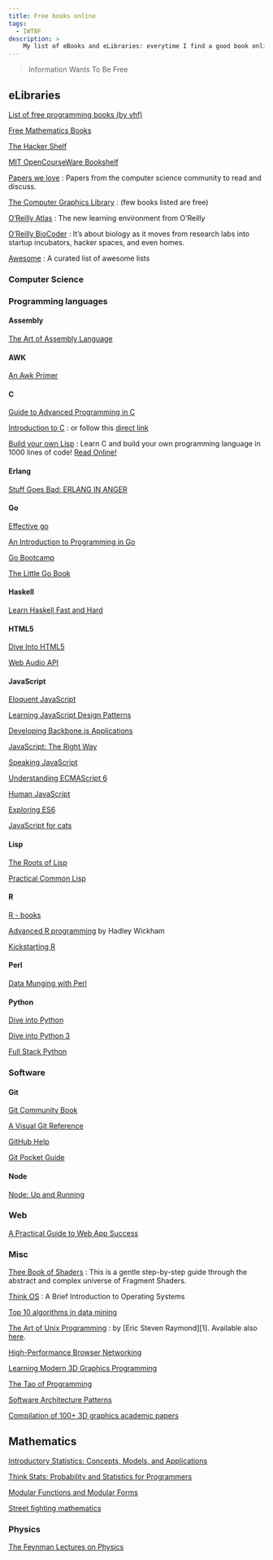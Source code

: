 ```yaml
---
title: Free books online
tags:
  - IWTBF
description: >
    My list of eBooks and eLibraries: everytime I find a good book online I add it to the list.
---
```


> Information Wants To Be Free

## eLibraries

[List of free programming books (by vhf)](https://github.com/vhf/free-programming-books)

[Free Mathematics Books](http://www.e-booksdirectory.com/mathematics.php)

[The Hacker Shelf](http://hackershelf.com/)

[MIT OpenCourseWare Bookshelf](http://mitopencourseware.wordpress.com/ocw-bookshelf/)

[Papers we love](https://github.com/papers-we-love/papers-we-love)
: Papers from the computer science community to read and discuss.


[The Computer Graphics Library](http://fabiensanglard.net/Computer_Graphics_Principles_and_Practices/index.php)
: (few books listed are free)

[O’Reilly Atlas](http://chimera.labs.oreilly.com/)
: The new learning environment from O’Reilly

[O’Reilly BioCoder](http://www.oreilly.com/biocoder/)
: It’s about biology as it moves from research labs into startup incubators, hacker spaces, and even homes.

[Awesome](https://github.com/sindresorhus/awesome)
: A curated list of awesome lists

### Computer Science

### Programming languages

#### Assembly

[The Art of Assembly Language](http://www.ic.unicamp.br/~pannain/mc404/aulas/pdfs/Art%20Of%20Intel%20x86%20Assembly.pdf)

#### AWK

[An Awk Primer](https://en.m.wikibooks.org/wiki/An_Awk_Primer)

#### C

[Guide to Advanced Programming in C](http://pfacka.binaryparadise.com/articles/guide-to-advanced-programming-in-C.html)

[Introduction to C](http://charliethe.ninja/2015/05/29/intro_to_c.html)
: or follow this [direct link](http://charliethe.ninja/slideshow/english/introtoc.html#1)

[Build your own Lisp](http://www.buildyourownlisp.com/)
: Learn C and build your own programming language in 1000 lines of code! [Read Online!](http://www.buildyourownlisp.com/contents)

#### Erlang

[Stuff Goes Bad: ERLANG IN ANGER](http://www.erlang-in-anger.com/)

#### Go

[Effective go](http://golang.org/doc/effective_go.html)

[An Introduction to Programming in Go](http://www.golang-book.com/)

[Go Bootcamp](http://www.golangbootcamp.com/book)

[The Little Go Book](http://openmymind.net/The-Little-Go-Book/)

#### Haskell

[Learn Haskell Fast and Hard](http://yannesposito.com/Scratch/en/blog/Haskell-the-Hard-Way/)

#### HTML5

[Dive Into HTML5](http://diveintohtml5.info/)

[Web Audio API](http://chimera.labs.oreilly.com/books/1234000001552/index.html)

#### JavaScript

[Eloquent JavaScript](http://eloquentjavascript.net/)

[Learning JavaScript Design Patterns](http://addyosmani.com/resources/essentialjsdesignpatterns/book/)

[Developing Backbone.js Applications](http://addyosmani.github.io/backbone-fundamentals/)

[JavaScript: The Right Way](http://jstherightway.org/)

[Speaking JavaScript](http://speakingjs.com/es5/)

[Understanding ECMAScript 6](https://github.com/nzakas/understandinges6)

[Human JavaScript](http://read.humanjavascript.com/)

[Exploring ES6](http://exploringjs.com/es6/)

[JavaScript for cats](http://jsforcats.com/)

#### Lisp

[The Roots of Lisp](http://www.cs.uml.edu/ecg/pub/uploads/OPLspr09/genesis-of-lisp-jmc.pdf)

[Practical Common Lisp](http://www.gigamonkeys.com/book/)

#### R

[R - books](http://www.r-project.org/doc/bib/R-books.html)

[Advanced R programming](http://adv-r.had.co.nz/) by Hadley Wickham

[Kickstarting R](https://cran.r-project.org/doc/contrib/Lemon-kickstart/index.html)

#### Perl

[Data Munging with Perl](http://perlhacks.com/dmp.pdf)

#### Python

[Dive into Python](http://www.diveintopython.net/)

[Dive into Python 3](http://www.diveintopython3.net/)

[Full Stack Python](http://www.fullstackpython.com/)

### Software

#### Git

[Git Community Book](http://git-scm.com/)

[A Visual Git Reference](http://marklodato.github.io/visual-git-guide/index-en.html)

[GitHub Help](https://help.github.com/)

[Git Pocket Guide](http://chimera.labs.oreilly.com/books/1230000000561/index.html)

#### Node

[Node: Up and Running](http://chimera.labs.oreilly.com/books/1234000001808/index.html)


### Web

[A Practical Guide to Web App Success](http://webappsuccess.com/)

### Misc

[Thee Book of Shaders](http://thebookofshaders.com/)
: This is a gentle step-by-step guide through the abstract and complex universe of Fragment Shaders.

[Think OS](http://www.greenteapress.com/thinkos/index.html)
: A Brief Introduction to Operating Systems

[Top 10 algorithms in data mining](http://www.cs.uvm.edu/~icdm/algorithms/10Algorithms-08.pdf)

[The Art of Unix Programming](http://www.catb.org/esr/writings/taoup/html/index.html)
: by [Eric Steven Raymond][1]. Available also [here](http://www.faqs.org/docs/artu/index.html).

[High-Performance Browser Networking](http://chimera.labs.oreilly.com/books/1230000000545/index.html)

[Learning Modern 3D Graphics Programming](http://www.arcsynthesis.org/gltut/)

[The Tao of Programming](http://www.mit.edu/~xela/tao.html)

[Software Architecture Patterns](http://www.oreilly.com/programming/free/files/software-architecture-patterns.pdf)

[Compilation of 100+ 3D graphics academic papers](https://rivten.github.io/2018/08/03/graphics-article-list.html)

## Mathematics

[Introductory Statistics: Concepts, Models, and Applications](http://www.psychstat.missouristate.edu/introbook/sbk00.htm)

[Think Stats: Probability and Statistics for Programmers](http://greenteapress.com/thinkstats/)

[Modular Functions and Modular Forms](http://www.jmilne.org/math/CourseNotes/mf.html)

[Street fighting mathematics](http://mitpress.mit.edu/sites/default/files/titles/content/9780262514293_Creative_Commons_Edition.pdf)

### Physics

[The Feynman Lectures on Physics](http://www.feynmanlectures.caltech.edu/)

